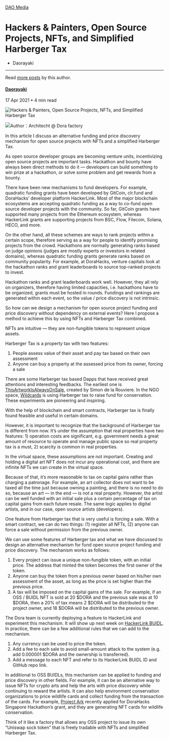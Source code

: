 


[DAO Media](/tag/dao-media/)

Hackers & Painters, Open Source Projects, NFTs, and Simplified Harberger Tax
============================================================================




* Daorayaki
---------


Read [more posts](/author/daorayaki/) by this author.



#### [Daorayaki](/author/daorayaki/)



17 Apr 2021
• 4 min read






![Hackers & Painters, Open Source Projects, NFTs, and Simplified Harberger Tax](/content/images/size/w2000/2021/04/-----2021-04-17---9.25.47.png)



![](http://daorayaki.org/content/images/2021/04/DAOrayaki-Guidelines-08-3.png)Author：Architecht @ Dora factory

In this article I discuss an alternative funding and price discovery mechanism for open source projects with NFTs and a simplified Harberger Tax.

As open source developer groups are becoming venture units, incentivizing open source projects are important tasks. Hackathon and bounty have always been direct methods to do it — developers can build something to win prize at a hackathon, or solve some problem and get rewards from a bounty.

There have been new mechanisms to fund developers. For example, quadratic funding grants have been developed by GitCoin, clr.fund and DoraHacks’ developer platform HackerLink. Most of the major blockchain ecosystems are accepting quadratic funding as a way to co-fund open source developer projects with the community. So far, GitCoin grants have supported many projects from the Ethereum ecosystem, whereas HackerLink grants are supporting projects from BSC, Flow, Filecoin, Solana, HECO, and more.

On the other hand, all these schemes are ways to rank projects within a certain scope, therefore serving as a way for people to identify promising projects from the crowd. Hackathons are normally generating ranks based on judge opinions (judges are mostly experts or investors in related domains), whereas quadratic funding grants generate ranks based on community popularity. For example, at DoraHacks, venture capitals look at the hackathon ranks and grant leaderboards to source top-ranked projects to invest.

Hackathon ranks and grant leaderboards work well. However, they all rely on organizers, therefore having limited capacities, i.e. hackathons have to be organized, grants must be hosted in rounds. Fundings and rankings are generated within each event, so the value / price discovery is not intrinsic.

So how can we design a mechanism for open source project funding and price discovery without dependency on external events? Here I propose a method to achieve this by using NFTs and Harberger Tax combined.

NFTs are intuitive — they are non-fungible tokens to represent unique assets.

Harberger Tax is a property tax with two features:

1. People assess value of their asset and pay tax based on their own assessment
2. Anyone can buy a property at the assessed price from its owner, forcing a sale

There are some Harberger tax based Dapps that have received great attentions and interesting feedbacks. The earliest one is [ThisArtworkIsAlwaysOnSale](https://thisartworkisalwaysonsale.com/), created by Simon de la Rouviere. In the NGO space, [Wildcards](https://wildcards.world/) is using Harberger tax to raise fund for conservation. These experiments are pioneering and inspiring.

With the help of blockchain and smart contracts, Harberger tax is finally found feasible and useful in certain domains.

However, it is important to recognize that the background of Harberger tax is different from now. It’s under the assumption that real properties have two features: 1) operation costs are significant, e.g. government needs a great amount of resource to operate and manage public space so real property tax is a must, 2) scarcity is common in real properties.

In the virtual space, these assumptions are not important. Creating and holding a digital art NFT does not incur any operational cost, and there are infinite NFTs we can create in the virtual space.

Because of that, it’s more reasonable to tax on capital gains rather than charging a patronage. For example, an art collector does not want to be taxed all the time just because owning a painting, and there is no need to do so, because an art — in the end — is not a real property. However, the artist can be well funded with an initial sale plus a certain percentage of tax on capital gains from each future resale. The same logic applies to digital artists, and in our case, open source artists (developers).

One feature from Harberger tax that is very useful is forcing a sale. With a smart contract, we can do two things: (1) register all NFTs, (2) anyone can force a sale without permission from the previous owner.

We can use some features of Harberger tax and what we have discussed to design an alternative mechanism for fund open source project funding and price discovery. The mechanism works as follows:

1. Every project can issue a unique non-fungible token, with an initial price. The address that minted the token becomes the first owner of the token.
2. Anyone can buy the token from a previous owner based on his/her own assessment of the asset, as long as the price is set higher than the previous price.
3. A tax will be imposed on the capital gains of the sale. For example, if an OSS / BUIDL NFT is sold at 20 $DORA and the previous sale was at 10 $DORA, then a 20% of tax means 2 $DORA will be distributed to the project owner, and 18 $DORA will be distributed to the previous owner.

The Dora team is currently deploying a feature to HackerLink and experiment this mechanism. It will show up next week on [HackerLink BUIDL](https://hackerlink.io/en/Buidl). In practice, there can be a few additional rules that we can add to the mechanism.

1. Any currency can be used to price the token.
2. Add a fee to each sale to avoid small-amount attack to the system (e.g. add 0.000001 $DORA and the ownership is transferred).
3. Add a message to each NFT and refer to its HackerLink BUIDL ID and GitHub repo link.

In additional to OSS BUIDLs, this mechanism can be applied to funding and price discovery in other fields. For example, it can be an alternative way to issue NFTs for crypto arts and help the arts with price discovery while continuing to reward the artists. It can also help environment conservation organizations to price wildlife cards and collect funding from the transaction of the cards. For example, [Project Ark](https://hackerlink.io/en/Grant/GHS/Round/1/buidl/325) recently applied for DoraHacks Singapore Hackathon’s grant, and they are generating NFT cards for wildlife conservation.

Think of it like a factory that allows any OSS project to issue its own “Uniswap sock token” that is freely tradable with NFTs and simplified Harberger Tax.




